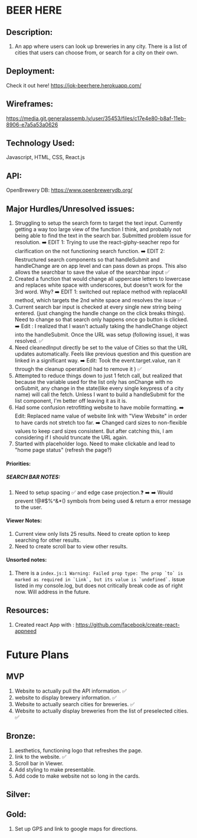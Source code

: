 
# BEER HERE

## Description:
1.  An app where users can look up breweries in any city.
There is a list of cities that users can choose from, or search for a city on their own.

## Deployment:
Check it out here! https://jok-beerhere.herokuapp.com/

## Wireframes:

https://media.git.generalassemb.ly/user/35453/files/c17e4e80-b8af-11eb-8906-e7a5a53a0626

## Technology Used:

Javascript, HTML, CSS, React.js

## API:
OpenBrewery DB: 
https://www.openbrewerydb.org/

## Major Hurdles/Unresolved issues:
1. Struggling to setup the search form to target the text input. Currently getting a way too large view of the function I think, and probably not being able to find the text in the search bar. Submitted problem issue for resolution. 
    ➡️ EDIT 1: Trying to use the react-giphy-seacher repo for clarification on the not functioning search function.
    ➡️ EDIT 2: Restructured search components so that handleSubmit and handleChange are on app level and can pass down as props. This also allows the searchbar to save the value of the searchbar input ✅
1. Created a function that would change all uppercase letters to lowercase and replaces white space with underscores, but doesn't work for the 3rd word. Why? 
    ➡️ EDIT 1: switched out replace method with replaceAll method, which targets the 2nd white space and resolves the issue ✅
1. Current search bar input is checked at every single new string being entered. (just changing the handle change on the click breaks things). Need to change so that search only happens once go button is clicked. 
    ➡️ Edit : I realized that I wasn't actually taking the handleChange object into the handleSubmit. Once the URL was setup (following issue), it was resolved. ✅
2. Need cleanedInput directly be set to the value of Cities so that the URL updates automatically. Feels like previous question and this question are linked in a significant way.
    ➡️ Edit: Took the event.target.value, ran it through the cleanup operation(I had to remove it ) ✅
3. Attempted to reduce things down to just 1 fetch call, but realized that because the variable used for the list only has onChange with no onSubmit, any change in the state(like every single keypress of a city name) will call the fetch. Unless I want to build a handleSubmit for the list component, I'm better off leaving it as it is.
1. Had some confusion retrofitting website to have mobile formatting.
    ➡️ Edit: Replaced name value of website link with "View Website" in order to have cards not stretch too far.
    ➡️ Changed card sizes to non-flexible values to keep card sizes consistent. But after catching this, I am considering if I should truncate the URL again.
1. Started with placeholder logo. Need to make clickable and lead to "home page status" (refresh the page?)

#### Priorities:
#####  SEARCH BAR NOTES: 
 1. Need to setup spacing ✅ and edge case projection.❓
 ➡️ ➡️ Would prevent !@#$%^&*() symbols from being used & return a error message to the user.

#### Viewer Notes:
1. Current view only lists 25 results. Need to create option to keep searching for other results.
1. Need to create scroll bar to view other results.

#### Unsorted notes:
1. There is a ``` index.js:1 Warning: Failed prop type: The prop `to` is marked as required in `Link`, but its value is `undefined`. ``` issue listed in my console.log, but does not critically break code as of right now. Will address in the future.

## Resources:
1. Created react App with : https://github.com/facebook/create-react-appneed 






# Future Plans
## MVP
1. Website to actually pull the API information. ✅
1. website to display brewery information. ✅
1. Website to actually search cities for breweries. ✅
1. Website to actually display breweries from the list of preselected cities. ✅
## Bronze:
1. aesthetics, functioning logo that refreshes the page.
1. link to the website. ✅
1. Scroll bar in Viewer.
1. Add styling to make presentable.
1. Add code to make website not so long in the cards.

## Silver:

## Gold:

1. Set up GPS and link to google maps for directions.